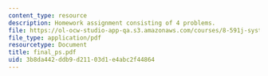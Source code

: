 ```yaml
---
content_type: resource
description: Homework assignment consisting of 4 problems.
file: https://ol-ocw-studio-app-qa.s3.amazonaws.com/courses/8-591j-systems-biology-fall-2004/3b8da442ddb9d21103d1e4abc2f44864_final_ps.pdf
file_type: application/pdf
resourcetype: Document
title: final_ps.pdf
uid: 3b8da442-ddb9-d211-03d1-e4abc2f44864
---
```

